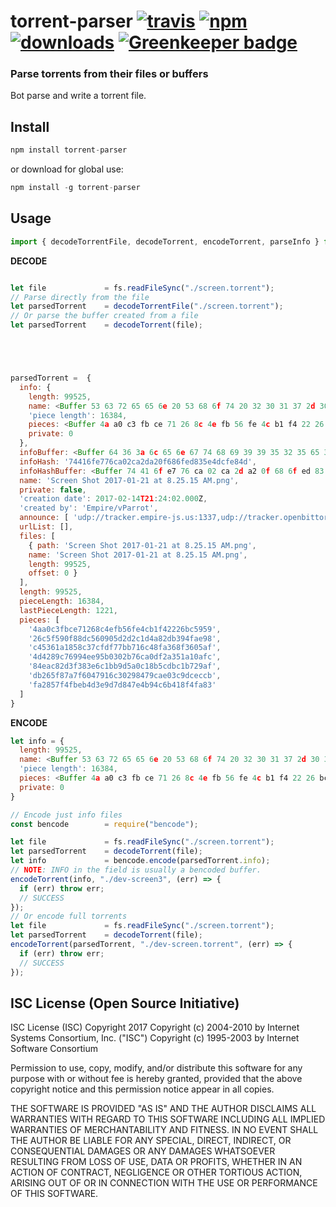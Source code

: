 # torrent-parser [![travis][travis-image]][travis-url] [![npm][npm-image]][npm-url] [![downloads][downloads-image]][downloads-url] [![Greenkeeper badge](https://badges.greenkeeper.io/CraigglesO/torrent-parser.svg)](https://greenkeeper.io/)

[travis-image]: https://travis-ci.org/CraigglesO/torrent-parser.svg?branch=master
[travis-url]: https://travis-ci.org/CraigglesO/torrent-parser
[npm-image]: https://img.shields.io/npm/v/torrent-parser.svg
[npm-url]: https://npmjs.org/package/torrent-parser
[downloads-image]: https://img.shields.io/npm/dm/torrent-parser.svg
[downloads-url]: https://npmjs.org/package/torrent-parser

### Parse torrents from their files or buffers

Bot parse and write a torrent file.

## Install

``` javascript
npm install torrent-parser
```




or download for global use:
``` javascript
npm install -g torrent-parser
```

## Usage
``` javascript
import { decodeTorrentFile, decodeTorrent, encodeTorrent, parseInfo } from "torrent-parser"
```

**DECODE**
``` javascript

let file             = fs.readFileSync("./screen.torrent");
// Parse directly from the file
let parsedTorrent    = decodeTorrentFile("./screen.torrent");
// Or parse the buffer created from a file
let parsedTorrent    = decodeTorrent(file);





parsedTorrent =  {
  info: {
    length: 99525,
    name: <Buffer 53 63 72 65 65 6e 20 53 68 6f 74 20 32 30 31 37 2d 30 31 2d 32 31 20 61 74 20 38 2e 32 35 2e 31 35 20 41 4d 2e 70 6e 67>,
    'piece length': 16384,
    pieces: <Buffer 4a a0 c3 fb ce 71 26 8c 4e fb 56 fe 4c b1 f4 22 26 bc 59 59 26 c5 f5 90 f8 8d c5 60 90 5d 2d 2c 1d 4a 82 db 39 4f ae 98 c4 53 61 a1 85 8c 37 cf df 77 ... >,
    private: 0
  },
  infoBuffer: <Buffer 64 36 3a 6c 65 6e 67 74 68 69 39 39 35 32 35 65 34 3a 6e 61 6d 65 34 30 3a 53 63 72 65 65 6e 20 53 68 6f 74 20 32 30 31 37 2d 30 31 2d 32 31 20 61 74 ... >,
  infoHash: '74416fe776ca02ca2da20f686fed835e4dcfe84d',
  infoHashBuffer: <Buffer 74 41 6f e7 76 ca 02 ca 2d a2 0f 68 6f ed 83 5e 4d cf e8 4d>,
  name: 'Screen Shot 2017-01-21 at 8.25.15 AM.png',
  private: false,
  'creation date': 2017-02-14T21:24:02.000Z,
  'created by': 'Empire/vParrot',
  announce: [ 'udp://tracker.empire-js.us:1337,udp://tracker.openbittorrent.com:80,udp://tracker.leechers-paradise.org:6969,udp://tracker.coppersurfer.tk:6969,udp://tracker.opentrackr.org:1337,udp://explodie.org:6969,udp://zer0day.ch:1337' ],
  urlList: [],
  files: [
    { path: 'Screen Shot 2017-01-21 at 8.25.15 AM.png',
    name: 'Screen Shot 2017-01-21 at 8.25.15 AM.png',
    length: 99525,
    offset: 0 }
  ],
  length: 99525,
  pieceLength: 16384,
  lastPieceLength: 1221,
  pieces: [
    '4aa0c3fbce71268c4efb56fe4cb1f42226bc5959',
    '26c5f590f88dc560905d2d2c1d4a82db394fae98',
    'c45361a1858c37cfdf77bb716c48fa368f3605af',
    '4d4289c76994ee95b0302b76ca0df2a351a10afc',
    '84eac82d3f383e6c1bb9d5a0c18b5cdbc1b729af',
    'db265f87a7f6047916c30298479cae03c9dceccb',
    'fa2857f4fbeb4d3e9d7d847e4b94c6b418f4fa83'
  ]
}

```

**ENCODE**
``` javascript
let info = {
  length: 99525,
  name: <Buffer 53 63 72 65 65 6e 20 53 68 6f 74 20 32 30 31 37 2d 30 31 2d 32 31 20 61 74 20 38 2e 32 35 2e 31 35 20 41 4d 2e 70 6e 67>,
  'piece length': 16384,
  pieces: <Buffer 4a a0 c3 fb ce 71 26 8c 4e fb 56 fe 4c b1 f4 22 26 bc 59 59 26 c5 f5 90 f8 8d c5 60 90 5d 2d 2c 1d 4a 82 db 39 4f ae 98 c4 53 61 a1 85 8c 37 cf df 77 ... >,
  private: 0
}

// Encode just info files
const bencode        = require("bencode");

let file             = fs.readFileSync("./screen.torrent");
let parsedTorrent    = decodeTorrent(file);
let info             = bencode.encode(parsedTorrent.info);
// NOTE: INFO in the field is usually a bencoded buffer.
encodeTorrent(info, "./dev-screen3", (err) => {
  if (err) throw err;
  // SUCCESS
});
// Or encode full torrents
let file             = fs.readFileSync("./screen.torrent");
let parsedTorrent    = decodeTorrent(file);
encodeTorrent(parsedTorrent, "./dev-screen.torrent", (err) => {
  if (err) throw err;
  // SUCCESS
});

```

## ISC License (Open Source Initiative)

ISC License (ISC)
Copyright 2017 <CraigglesO>
Copyright (c) 2004-2010 by Internet Systems Consortium, Inc. ("ISC")
Copyright (c) 1995-2003 by Internet Software Consortium


Permission to use, copy, modify, and/or distribute this software for any purpose with or without fee is hereby granted, provided that the above copyright notice and this permission notice appear in all copies.

THE SOFTWARE IS PROVIDED "AS IS" AND THE AUTHOR DISCLAIMS ALL WARRANTIES WITH REGARD TO THIS SOFTWARE INCLUDING ALL IMPLIED WARRANTIES OF MERCHANTABILITY AND FITNESS. IN NO EVENT SHALL THE AUTHOR BE LIABLE FOR ANY SPECIAL, DIRECT, INDIRECT, OR CONSEQUENTIAL DAMAGES OR ANY DAMAGES WHATSOEVER RESULTING FROM LOSS OF USE, DATA OR PROFITS, WHETHER IN AN ACTION OF CONTRACT, NEGLIGENCE OR OTHER TORTIOUS ACTION, ARISING OUT OF OR IN CONNECTION WITH THE USE OR PERFORMANCE OF THIS SOFTWARE.
